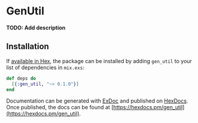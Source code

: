 # GenUtil

**TODO: Add description**

## Installation

If [available in Hex](https://hex.pm/docs/publish), the package can be installed
by adding `gen_util` to your list of dependencies in `mix.exs`:

```elixir
def deps do
  [{:gen_util, "~> 0.1.0"}]
end
```

Documentation can be generated with [ExDoc](https://github.com/elixir-lang/ex_doc)
and published on [HexDocs](https://hexdocs.pm). Once published, the docs can
be found at [https://hexdocs.pm/gen_util](https://hexdocs.pm/gen_util).

